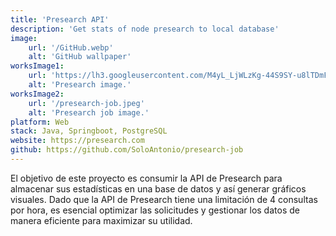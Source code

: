 ```yaml
---
title: 'Presearch API'
description: 'Get stats of node presearch to local database'
image:
    url: '/GitHub.webp'
    alt: 'GitHub wallpaper'
worksImage1:
    url: 'https://lh3.googleusercontent.com/M4yL_LjWLzKg-44S9SY-u8lTDmFjBZu7YAsCfKiuj93xfkLhD2TDYUqbRFH652S9nJtfj3bopMOvyPG9jBvUxJiN=s1280-w1280-h800'
    alt: 'Presearch image.'
worksImage2:
    url: '/presearch-job.jpeg'
    alt: 'Presearch job image.'
platform: Web
stack: Java, Springboot, PostgreSQL
website: https://presearch.com
github: https://github.com/SoloAntonio/presearch-job
---
```


El objetivo de este proyecto es consumir la API de Presearch para almacenar sus estadísticas en una base de datos y así generar gráficos visuales. 
Dado que la API de Presearch tiene una limitación de 4 consultas por hora, es esencial optimizar las solicitudes y gestionar los datos de manera eficiente para maximizar su utilidad.